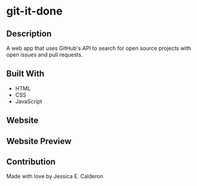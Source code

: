 # git-it-done
## Description
A web app that uses GitHub's API to search for open source projects with open issues and pull requests. 

## Built With
* HTML
* CSS
* JavaScript

## Website 
## Website Preview

## Contribution
Made with love by Jessica E. Calderon
